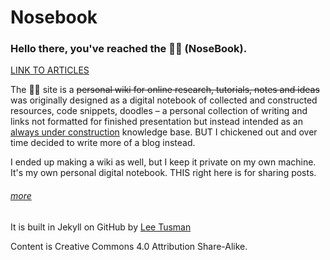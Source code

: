 # Nosebook

### Hello there, you've reached the 👃📓 (NoseBook).

[LINK TO ARTICLES](http//lee2sman.github.io/nosebook)

The 👃📓 site is a ~~personal wiki for online research, tutorials, notes and ideas~~  was originally designed as a digital notebook of collected and constructed resources, code snippets, doodles – a personal collection of writing and links not formatted for finished presentation but instead intended as an <a href="http://www.textfiles.com/underconstruction/">always under construction</a> knowledge base. BUT I chickened out and over time decided to write more of a blog instead.
 
I ended up making a wiki as well, but I keep it private on my own machine. It's my own personal digital notebook. THIS right here is for sharing posts.

###### [more](http://leetusman.com/nosebook/start-digital-sketchbook) 

It is built in Jekyll on GitHub by [Lee Tusman](http://leetusman.com)

Content is Creative Commons 4.0 Attribution Share-Alike.

